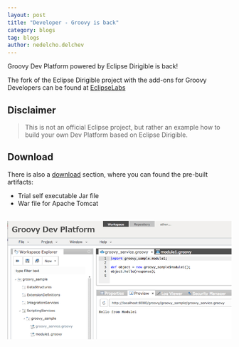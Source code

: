 ```yaml
---
layout: post
title: "Developer - Groovy is back"
category: blogs
tag: blogs
author: nedelcho.delchev
---
```


Groovy Dev Platform powered by Eclipse Dirigible is back!

The fork of the Eclipse Dirigible project with the add-ons for Groovy Developers can be found at [EclipseLabs](https://github.com/eclipselabs/dirigible-groovy)

Disclaimer
----

> This is not an official Eclipse project, but rather an example how to build your own Dev Platform based on Eclipse Dirigible.

Download
----

There is also a [download](https://github.com/eclipselabs/dirigible-groovy/releases/tag/2.2.151217) section, where you can found the pre-built artifacts:

- Trial self executable Jar file
- War file for Apache Tomcat

<br>
<img src="/img/posts/groovy_dev_platform.png" width="700px"/>
<br>

